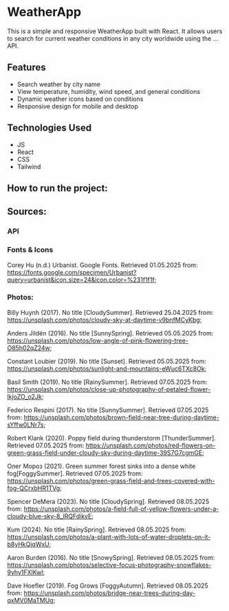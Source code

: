 # WeatherApp

This is a simple and responsive WeatherApp built with React. It allows users to search for current weather conditions in any city worldwide using the ... API.

## Features

- Search weather by city name
- View temperature, humidity, wind speed, and general conditions
- Dynamic weather icons based on conditions
- Responsive design for mobile and desktop

## Technologies Used

- JS
- React
- CSS
- Tailwind

## How to run the project:

## Sources:

### API

### Fonts & Icons

Corey Hu (n.d.) Urbanist. Google Fonts. Retrieved 01.05.2025 from: https://fonts.google.com/specimen/Urbanist?query=urbanist&icon.size=24&icon.color=%231f1f1f;

### Photos:

Billy Huynh (2017). No title [CloudySummer]. Retrieved 25.04.2025 from: https://unsplash.com/photos/cloudy-sky-at-daytime-v9bnfMCyKbg;

Anders Jildén (2016). No title [SunnySpring]. Retrieved 05.05.2025 from: https://unsplash.com/photos/low-angle-of-pink-flowering-tree-O85h02qZ24w;

Constant Loubier (2019). No title [Sunset]. Retrieved 05.05.2025 from: https://unsplash.com/photos/sunlight-and-mountains-eWuc6TXc8Ok;

Basil Smith (2019). No title [RainySummer]. Retrieved 07.05.2025 from: https://unsplash.com/photos/close-up-photography-of-petaled-flower-lkjoZO_o2Jk;

Federico Respini (2017). No title [SunnySummer]. Retrieved 07.05.2025 from: https://unsplash.com/photos/brown-field-near-tree-during-daytime-sYffw0LNr7s;

Robert Klank (2020). Poppy field during thunderstorm [ThunderSummer]. Retrieved 07.05.2025 from: https://unsplash.com/photos/red-flowers-on-green-grass-field-under-cloudy-sky-during-daytime-39S7G7cgmGE;

Олег Мороз (2021). Green summer forest sinks into a dense white fog[FoggySummer]. Retrieved 07.05.2025 from: https://unsplash.com/photos/green-grass-field-and-trees-covered-with-fog-QCrxbHR1TVg;

Spencer DeMera (2023). No title [CloudySpring]. Retrieved 08.05.2025 from: https://unsplash.com/photos/a-field-full-of-yellow-flowers-under-a-cloudy-blue-sky-8_lRQFdikvE;

Kum (2024). No title [RainySpring]. Retrieved 08.05.2025 from: https://unsplash.com/photos/a-plant-with-lots-of-water-droplets-on-it-b8yHkQjqWxU;

Aaron Burden (2016). No title [SnowySpring]. Retrieved 08.05.2025 from: https://unsplash.com/photos/selective-focus-photography-snowflakes-9yhy1FXlKwI;

Dave Hoefler (2019). Fog Grows [FoggyAutumn]. Retrieved 08.05.2025 from: https://unsplash.com/photos/bridge-near-trees-during-day-qxMV0MaTMUg;
